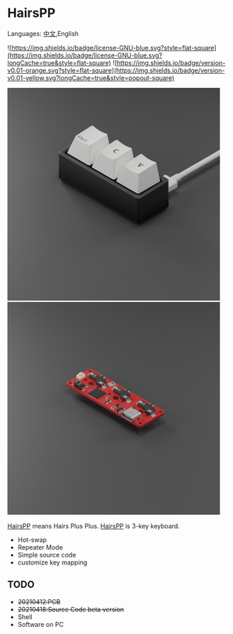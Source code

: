# HairsPP

Languages: [中文](README.md),English

![https://img.shields.io/badge/license-GNU-blue.svg?style=flat-square](https://img.shields.io/badge/license-GNU-blue.svg?longCache=true&style=flat-square)
![https://img.shields.io/badge/version-v0.01-orange.svg?style=flat-square](https://img.shields.io/badge/version-v0.01-yellow.svg?longCache=true&style=popout-square)

<img src="./img/Prd_Crop.png" width=480 /><img src="./img/PCB_Crop.png" width=480 />

[HairsPP](https://github.com/chaosgoo/HairsPP) means Hairs Plus Plus. [HairsPP](https://github.com/chaosgoo/HairsPP) is 3-key keyboard.
* Hot-swap
* Repeater Mode
* Simple source code
* customize key mapping

## TODO
* ~~20210412:PCB~~ 
* ~~20210418:Source Code beta version~~ 
* Shell
* Software on PC